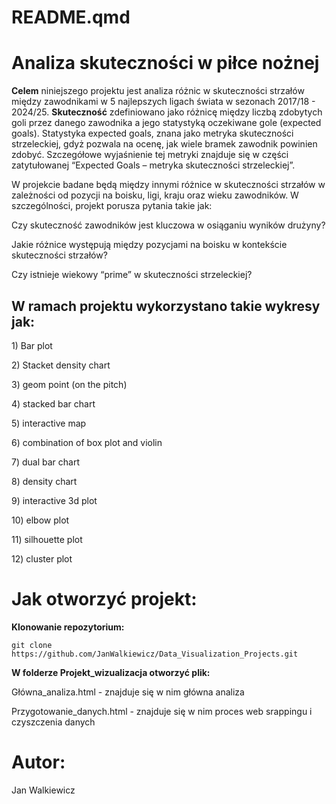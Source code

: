 # README.qmd

# Analiza skuteczności w piłce nożnej

**Celem** niniejszego projektu jest analiza różnic w skuteczności
strzałów między zawodnikami w 5 najlepszych ligach świata w sezonach
2017/18 - 2024/25. **Skuteczność** zdefiniowano jako różnicę między
liczbą zdobytych goli przez danego zawodnika a jego statystyką
oczekiwane gole (expected goals). Statystyka expected goals, znana jako
metryka skuteczności strzeleckiej, gdyż pozwala na ocenę, jak wiele
bramek zawodnik powinien zdobyć. Szczegółowe wyjaśnienie tej metryki
znajduje się w części zatytułowanej “Expected Goals – metryka
skuteczności strzeleckiej”.

W projekcie badane będą między innymi różnice w skuteczności strzałów w
zależności od pozycji na boisku, ligi, kraju oraz wieku zawodników. W
szczególności, projekt porusza pytania takie jak:

Czy skuteczność zawodników jest kluczowa w osiąganiu wyników drużyny?

Jakie różnice występują między pozycjami na boisku w kontekście
skuteczności strzałów?

Czy istnieje wiekowy “prime” w skuteczności strzeleckiej?

## W ramach projektu wykorzystano takie wykresy jak:

1\) Bar plot

2\) Stacket density chart

3\) geom point (on the pitch)

4\) stacked bar chart

5\) interactive map

6\) combination of box plot and violin

7\) dual bar chart

8\) density chart

9\) interactive 3d plot

10\) elbow plot

11\) silhouette plot

12\) cluster plot

# Jak otworzyć projekt:

**Klonowanie repozytorium:**

    git clone https://github.com/JanWalkiewicz/Data_Visualization_Projects.git

**W folderze Projekt_wizualizacja otworzyć plik:**

Główna_analiza.html - znajduje się w nim główna analiza

Przygotowanie_danych.html - znajduje się w nim proces web srappingu i
czyszczenia danych

# Autor:

Jan Walkiewicz
